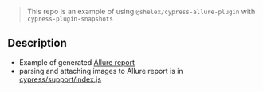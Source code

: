 > This repo is an example of using `@shelex/cypress-allure-plugin` with `cypress-plugin-snapshots`

## Description

-   Example of generated [Allure report](https://shelex.github.io/cypress-allure-snapshots-example/allure-report/index.html)
-   parsing and attaching images to Allure report is in [cypress/support/index.js](cypress/support/index.js)